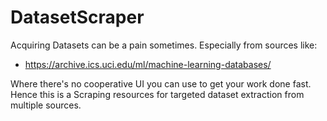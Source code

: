 # DatasetScraper
Acquiring Datasets can be a pain sometimes. Especially from sources like:

* https://archive.ics.uci.edu/ml/machine-learning-databases/ 

Where there's no cooperative UI you can use to get your work done fast. Hence this is a Scraping resources for targeted dataset extraction from multiple sources.
